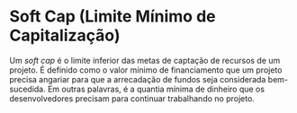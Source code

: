 # Soft Cap (Limite Mínimo de Capitalização) 

Um _soft cap_ é o limite inferior das metas de captação de recursos de um projeto. É definido como o valor mínimo de financiamento que um projeto precisa angariar para que a arrecadação de fundos seja considerada bem-sucedida. Em outras palavras, é a quantia mínima de dinheiro que os desenvolvedores precisam para continuar trabalhando no projeto.
